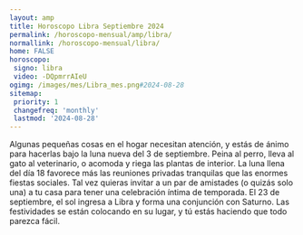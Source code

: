 ```yaml
---
layout: amp
title: Horoscopo Libra Septiembre 2024 
permalink: /horoscopo-mensual/amp/libra/
normallink: /horoscopo-mensual/libra/
home: FALSE
horoscopo:
 signo: libra
 video: -DQpmrrAIeU
ogimg: /images/mes/Libra_mes.png#2024-08-28
sitemap:
 priority: 1
 changefreq: 'monthly'
 lastmod: '2024-08-28'
---
```



Algunas pequeñas cosas en el hogar necesitan atención, y estás de ánimo para hacerlas bajo la luna nueva del 3 de septiembre. Peina al perro, lleva al gato al veterinario, o acomoda y riega las plantas de interior. La luna llena del día 18 favorece más las reuniones privadas tranquilas que las enormes fiestas sociales. Tal vez quieras invitar a un par de amistades (o quizás solo una) a tu casa para tener una celebración íntima de temporada. El 23 de septiembre, el sol ingresa a Libra y forma una conjunción con Saturno. Las festividades se están colocando en su lugar, y tú estás haciendo que todo parezca fácil. 